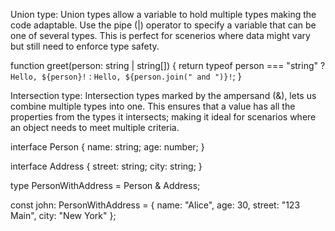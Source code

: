Union type:
Union types allow a variable to hold multiple types making the code adaptable. Use the pipe (|) operator to specify a variable that can be one of several types. This is perfect for scenerios where data might vary but still need to enforce type safety.

<!-- Example code for union type -->

function greet(person: string | string[]) {
return typeof person === "string" ? `Hello, ${person}!` : `Hello, ${person.join(" and ")}!`;
}

Intersection type:
Intersection types marked by the ampersand (&), lets us combine multiple types into one. This ensures that a value has all the properties from the types it intersects; making it ideal for scenarios where an object needs to meet multiple criteria.

<!-- Example code for intersection type -->

interface Person {
name: string;
age: number;
}

interface Address {
street: string;
city: string;
}

type PersonWithAddress = Person & Address;

const john: PersonWithAddress = { name: "Alice", age: 30, street: "123 Main", city: "New York" };
